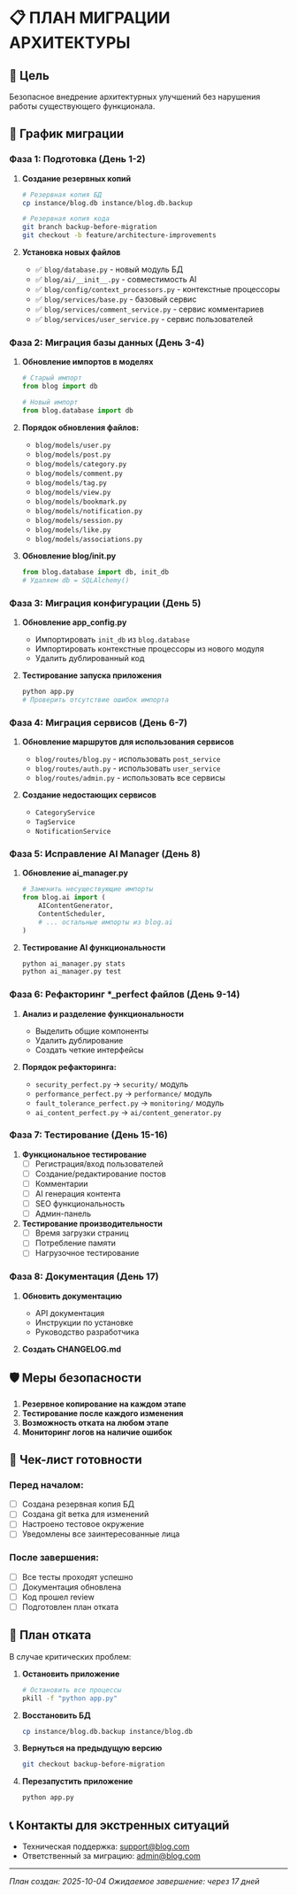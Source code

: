 # 📋 ПЛАН МИГРАЦИИ АРХИТЕКТУРЫ

## 🎯 Цель
Безопасное внедрение архитектурных улучшений без нарушения работы существующего функционала.

## 📅 График миграции

### Фаза 1: Подготовка (День 1-2)
1. **Создание резервных копий**
   ```bash
   # Резервная копия БД
   cp instance/blog.db instance/blog.db.backup
   
   # Резервная копия кода
   git branch backup-before-migration
   git checkout -b feature/architecture-improvements
   ```

2. **Установка новых файлов**
   - ✅ `blog/database.py` - новый модуль БД
   - ✅ `blog/ai/__init__.py` - совместимость AI
   - ✅ `blog/config/context_processors.py` - контекстные процессоры
   - ✅ `blog/services/base.py` - базовый сервис
   - ✅ `blog/services/comment_service.py` - сервис комментариев
   - ✅ `blog/services/user_service.py` - сервис пользователей

### Фаза 2: Миграция базы данных (День 3-4)

1. **Обновление импортов в моделях**
   ```python
   # Старый импорт
   from blog import db
   
   # Новый импорт
   from blog.database import db
   ```

2. **Порядок обновления файлов:**
   - `blog/models/user.py`
   - `blog/models/post.py`
   - `blog/models/category.py`
   - `blog/models/comment.py`
   - `blog/models/tag.py`
   - `blog/models/view.py`
   - `blog/models/bookmark.py`
   - `blog/models/notification.py`
   - `blog/models/session.py`
   - `blog/models/like.py`
   - `blog/models/associations.py`

3. **Обновление blog/__init__.py**
   ```python
   from blog.database import db, init_db
   # Удаляем db = SQLAlchemy()
   ```

### Фаза 3: Миграция конфигурации (День 5)

1. **Обновление app_config.py**
   - Импортировать `init_db` из `blog.database`
   - Импортировать контекстные процессоры из нового модуля
   - Удалить дублированный код

2. **Тестирование запуска приложения**
   ```bash
   python app.py
   # Проверить отсутствие ошибок импорта
   ```

### Фаза 4: Миграция сервисов (День 6-7)

1. **Обновление маршрутов для использования сервисов**
   - `blog/routes/blog.py` - использовать `post_service`
   - `blog/routes/auth.py` - использовать `user_service`
   - `blog/routes/admin.py` - использовать все сервисы

2. **Создание недостающих сервисов**
   - `CategoryService`
   - `TagService`
   - `NotificationService`

### Фаза 5: Исправление AI Manager (День 8)

1. **Обновление ai_manager.py**
   ```python
   # Заменить несуществующие импорты
   from blog.ai import (
       AIContentGenerator,
       ContentScheduler,
       # ... остальные импорты из blog.ai
   )
   ```

2. **Тестирование AI функциональности**
   ```bash
   python ai_manager.py stats
   python ai_manager.py test
   ```

### Фаза 6: Рефакторинг *_perfect файлов (День 9-14)

1. **Анализ и разделение функциональности**
   - Выделить общие компоненты
   - Удалить дублирование
   - Создать четкие интерфейсы

2. **Порядок рефакторинга:**
   - `security_perfect.py` → `security/` модуль
   - `performance_perfect.py` → `performance/` модуль
   - `fault_tolerance_perfect.py` → `monitoring/` модуль
   - `ai_content_perfect.py` → `ai/content_generator.py`

### Фаза 7: Тестирование (День 15-16)

1. **Функциональное тестирование**
   - [ ] Регистрация/вход пользователей
   - [ ] Создание/редактирование постов
   - [ ] Комментарии
   - [ ] AI генерация контента
   - [ ] SEO функциональность
   - [ ] Админ-панель

2. **Тестирование производительности**
   - [ ] Время загрузки страниц
   - [ ] Потребление памяти
   - [ ] Нагрузочное тестирование

### Фаза 8: Документация (День 17)

1. **Обновить документацию**
   - API документация
   - Инструкции по установке
   - Руководство разработчика

2. **Создать CHANGELOG.md**

## 🛡️ Меры безопасности

1. **Резервное копирование на каждом этапе**
2. **Тестирование после каждого изменения**
3. **Возможность отката на любом этапе**
4. **Мониторинг логов на наличие ошибок**

## 📝 Чек-лист готовности

### Перед началом:
- [ ] Создана резервная копия БД
- [ ] Создана git ветка для изменений
- [ ] Настроено тестовое окружение
- [ ] Уведомлены все заинтересованные лица

### После завершения:
- [ ] Все тесты проходят успешно
- [ ] Документация обновлена
- [ ] Код прошел review
- [ ] Подготовлен план отката

## 🚨 План отката

В случае критических проблем:

1. **Остановить приложение**
   ```bash
   # Остановить все процессы
   pkill -f "python app.py"
   ```

2. **Восстановить БД**
   ```bash
   cp instance/blog.db.backup instance/blog.db
   ```

3. **Вернуться на предыдущую версию**
   ```bash
   git checkout backup-before-migration
   ```

4. **Перезапустить приложение**
   ```bash
   python app.py
   ```

## 📞 Контакты для экстренных ситуаций

- Техническая поддержка: support@blog.com
- Ответственный за миграцию: admin@blog.com

---

*План создан: 2025-10-04*
*Ожидаемое завершение: через 17 дней*